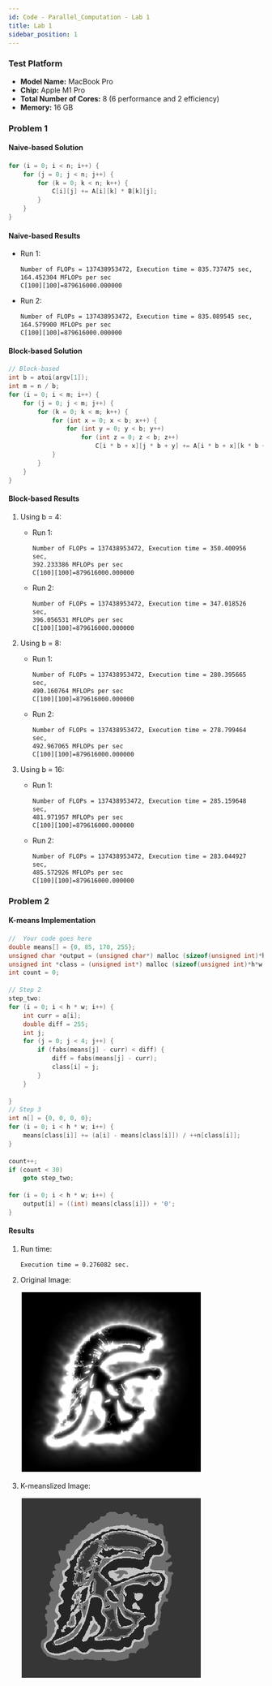 ```yaml
---
id: Code - Parallel_Computation - Lab 1
title: Lab 1
sidebar_position: 1
---
```


### Test Platform

- **Model Name:** MacBook Pro
- **Chip:**	Apple M1 Pro
- **Total Number of Cores:** 8 (6 performance and 2 efficiency)
- **Memory:** 16 GB

### Problem 1

#### Naive-based Solution

```c
for (i = 0; i < n; i++) {
    for (j = 0; j < n; j++) {
        for (k = 0; k < n; k++) {
            C[i][j] += A[i][k] * B[k][j];
        }
    }
}
```

#### Naive-based Results

- Run 1:
    ```
    Number of FLOPs = 137438953472, Execution time = 835.737475 sec,
    164.452304 MFLOPs per sec
    C[100][100]=879616000.000000
    ```
- Run 2:
    ```
    Number of FLOPs = 137438953472, Execution time = 835.089545 sec,
    164.579900 MFLOPs per sec
    C[100][100]=879616000.000000
    ```

#### Block-based Solution

```c
// Block-based
int b = atoi(argv[1]);
int m = n / b;
for (i = 0; i < m; i++) {
    for (j = 0; j < m; j++) {
        for (k = 0; k < m; k++) {
            for (int x = 0; x < b; x++) {
                for (int y = 0; y < b; y++)
                    for (int z = 0; z < b; z++)
                        C[i * b + x][j * b + y] += A[i * b + x][k * b + z] * B[k * b + z][j * b + y];
            }
        }
    }
}
```

#### Block-based Results

1. Using b = 4:
    - Run 1:
        ```
        Number of FLOPs = 137438953472, Execution time = 350.400956 sec,
        392.233386 MFLOPs per sec
        C[100][100]=879616000.000000
        ```
    - Run 2:
        ```
        Number of FLOPs = 137438953472, Execution time = 347.018526 sec,
        396.056531 MFLOPs per sec
        C[100][100]=879616000.000000
        ```

2. Using b = 8:
    - Run 1:
        ```
        Number of FLOPs = 137438953472, Execution time = 280.395665 sec,
        490.160764 MFLOPs per sec
        C[100][100]=879616000.000000
        ```
    - Run 2:
        ```
        Number of FLOPs = 137438953472, Execution time = 278.799464 sec,
        492.967065 MFLOPs per sec
        C[100][100]=879616000.000000
        ```

3. Using b = 16:
    - Run 1:
        ```
        Number of FLOPs = 137438953472, Execution time = 285.159648 sec,
        481.971957 MFLOPs per sec
        C[100][100]=879616000.000000
        ```
    - Run 2:
        ```
        Number of FLOPs = 137438953472, Execution time = 283.044927 sec,
        485.572926 MFLOPs per sec
        C[100][100]=879616000.000000
        ```

### Problem 2

#### K-means Implementation
```c
//  Your code goes here
double means[] = {0, 85, 170, 255};
unsigned char *output = (unsigned char*) malloc (sizeof(unsigned int)*h*w);
unsigned int *class = (unsigned int*) malloc (sizeof(unsigned int)*h*w);
int count = 0;

// Step 2
step_two:
for (i = 0; i < h * w; i++) {
    int curr = a[i];
    double diff = 255;
    int j;
    for (j = 0; j < 4; j++) {
        if (fabs(means[j] - curr) < diff) {
            diff = fabs(means[j] - curr);
            class[i] = j;
        }
    }
    
}
// Step 3
int n[] = {0, 0, 0, 0};
for (i = 0; i < h * w; i++) {
    means[class[i]] += (a[i] - means[class[i]]) / ++n[class[i]];
}

count++;
if (count < 30)
    goto step_two;

for (i = 0; i < h * w; i++) {
    output[i] = ((int) means[class[i]]) + '0';
}
```

#### Results

1. Run time:
    ```
    Execution time = 0.276082 sec.
    ```

2. Original Image:

    ![](/img/code_img/Parallel/k-means-orig.png)

3. K-meanslized Image:

    ![](/img/code_img/Parallel/k-means.png)